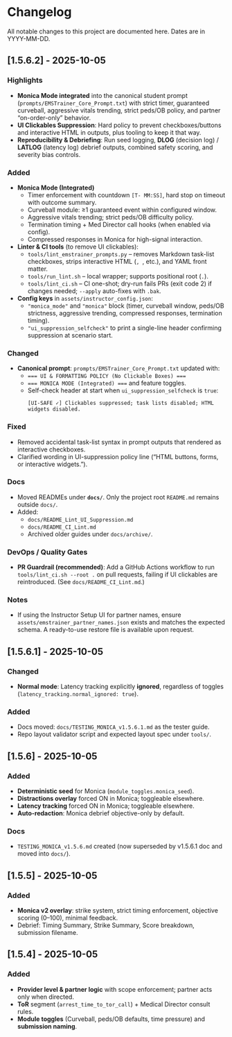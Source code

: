 
# Changelog

All notable changes to this project are documented here. Dates are in YYYY-MM-DD.
## [1.5.6.2] - 2025-10-05

### Highlights
- **Monica Mode integrated** into the canonical student prompt (`prompts/EMSTrainer_Core_Prompt.txt`) with strict timer, guaranteed curveball, aggressive vitals trending, strict peds/OB policy, and partner “on-order-only” behavior.
- **UI Clickables Suppression**: Hard policy to prevent checkboxes/buttons and interactive HTML in outputs, plus tooling to keep it that way.
- **Reproducibility & Debriefing**: Run seed logging, **DLOG** (decision log) / **LATLOG** (latency log) debrief outputs, combined safety scoring, and severity bias controls.

### Added
- **Monica Mode (Integrated)**
  - Timer enforcement with countdown `[T- MM:SS]`, hard stop on timeout with outcome summary.
  - Curveball module: ≥1 guaranteed event within configured window.
  - Aggressive vitals trending; strict peds/OB difficulty policy.
  - Termination timing + Med Director call hooks (when enabled via config).
  - Compressed responses in Monica for high-signal interaction.
- **Linter & CI tools** (to remove UI clickables):
  - `tools/lint_emstrainer_prompts.py` – removes Markdown task-list checkboxes, strips interactive HTML (``, ``, etc.), and YAML front matter.
  - `tools/run_lint.sh` – local wrapper; supports positional root (`.`).
  - `tools/lint_ci.sh` – CI one-shot; dry-run fails PRs (exit code 2) if changes needed; `--apply` auto-fixes with `.bak`.
- **Config keys** in `assets/instructor_config.json`:
  - `"monica_mode"` and `"monica"` block (timer, curveball window, peds/OB strictness, aggressive trending, compressed responses, termination timing).
  - `"ui_suppression_selfcheck"` to print a single-line header confirming suppression at scenario start.

### Changed
- **Canonical prompt**: `prompts/EMSTrainer_Core_Prompt.txt` updated with:
  - `=== UI & FORMATTING POLICY (No Clickable Boxes) ===`
  - `=== MONICA MODE (Integrated) ===` and feature toggles.
  - Self-check header at start when `ui_suppression_selfcheck` is `true`:
    ```
    [UI-SAFE ✓] Clickables suppressed; task lists disabled; HTML widgets disabled.
    ```

### Fixed
- Removed accidental task-list syntax in prompt outputs that rendered as interactive checkboxes.
- Clarified wording in UI-suppression policy line (“HTML buttons, forms, or interactive widgets.”).

### Docs
- Moved READMEs under **`docs/`**. Only the project root `README.md` remains outside `docs/`.
- Added:
  - `docs/README_Lint_UI_Suppression.md`
  - `docs/README_CI_Lint.md`
  - Archived older guides under `docs/archive/`.

### DevOps / Quality Gates
- **PR Guardrail (recommended)**: Add a GitHub Actions workflow to run `tools/lint_ci.sh --root .` on pull requests, failing if UI clickables are reintroduced. (See `docs/README_CI_Lint.md`.)

### Notes
- If using the Instructor Setup UI for partner names, ensure `assets/emstrainer_partner_names.json` exists and matches the expected schema. A ready-to-use restore file is available upon request.

## [1.5.6.1] - 2025-10-05
### Changed
- **Normal mode**: Latency tracking explicitly **ignored**, regardless of toggles (`latency_tracking.normal_ignored: true`).
### Added
- Docs moved: `docs/TESTING_MONICA_v1.5.6.1.md` as the tester guide.
- Repo layout validator script and expected layout spec under `tools/`.

## [1.5.6] - 2025-10-05
### Added
- **Deterministic seed** for Monica (`module_toggles.monica_seed`).
- **Distractions overlay** forced ON in Monica; toggleable elsewhere.
- **Latency tracking** forced ON in Monica; toggleable elsewhere.
- **Auto-redaction**: Monica debrief objective-only by default.
### Docs
- `TESTING_MONICA_v1.5.6.md` created (now superseded by v1.5.6.1 doc and moved into `docs/`).

## [1.5.5] - 2025-10-05
### Added
- **Monica v2 overlay**: strike system, strict timing enforcement, objective scoring (0–100), minimal feedback.
- Debrief: Timing Summary, Strike Summary, Score breakdown, submission filename.

## [1.5.4] - 2025-10-05
### Added
- **Provider level & partner logic** with scope enforcement; partner acts only when directed.
- **ToR** segment (`arrest_time_to_tor_call`) + Medical Director consult rules.
- **Module toggles** (Curveball, peds/OB defaults, time pressure) and **submission naming**.

